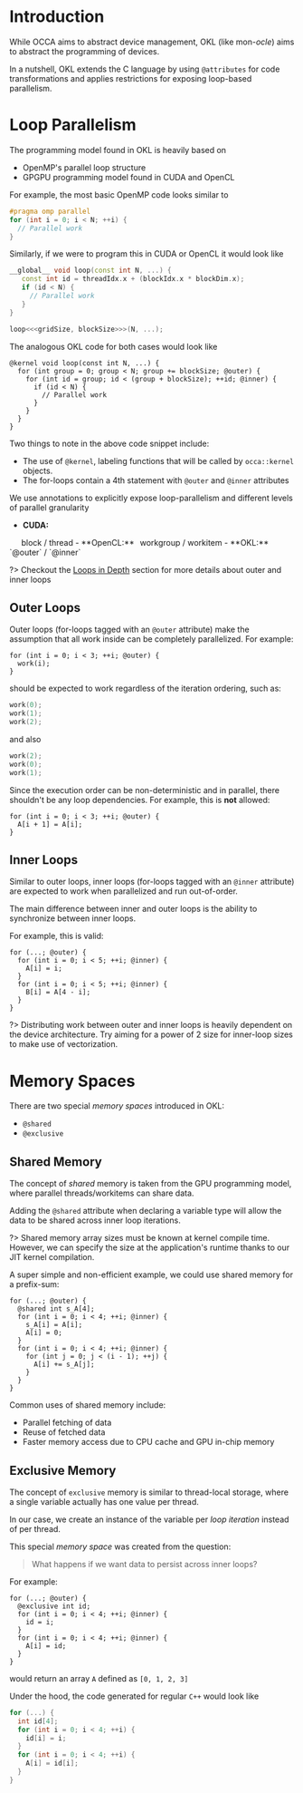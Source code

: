 # Introduction

While OCCA aims to abstract device management, OKL (like mon-*ocle*) aims to abstract the programming of devices.

In a nutshell, OKL extends the C language by using `@attributes` for code transformations and applies restrictions for exposing loop-based parallelism.

# Loop Parallelism

The programming model found in OKL is heavily based on

- OpenMP's parallel loop structure
- GPGPU programming model found in CUDA and OpenCL

For example, the most basic OpenMP code looks similar to

```cpp
#pragma omp parallel
for (int i = 0; i < N; ++i) {
  // Parallel work
}
```

Similarly, if we were to program this in CUDA or OpenCL it would look like

```cpp
__global__ void loop(const int N, ...) {
   const int id = threadIdx.x + (blockIdx.x * blockDim.x);
   if (id < N) {
     // Parallel work
   }
}

loop<<<gridSize, blockSize>>>(N, ...);
```

The analogous OKL code for both cases would look like

```okl
@kernel void loop(const int N, ...) {
  for (int group = 0; group < N; group += blockSize; @outer) {
    for (int id = group; id < (group + blockSize); ++id; @inner) {
      if (id < N) {
        // Parallel work
      }
    }
  }
}
```

Two things to note in the above code snippet include:

- The use of `@kernel`, labeling functions that will be called by `occa::kernel` objects.
- The for-loops contain a 4th statement with `@outer` and `@inner` attributes

We use annotations to explicitly expose loop-parallelism and different levels of parallel granularity

- **CUDA:**
<div style="width: 17px; display: inline-block"></div>
block / thread
- **OpenCL:**
<div style="width: 2px; display: inline-block"></div>
workgroup / workitem
- **OKL:**
<div style="width: 26px; display: inline-block"></div>
`@outer` / `@inner`

?> Checkout the [Loops in Depth](/okl/loops-in-depth) section for more details about outer and inner loops

## Outer Loops

Outer loops (for-loops tagged with an `@outer` attribute) make the assumption that all work inside can be completely parallelized.
For example:

```okl
for (int i = 0; i < 3; ++i; @outer) {
  work(i);
}
```

should be expected to work regardless of the iteration ordering, such as:

```cpp
work(0);
work(1);
work(2);
```

and also

```cpp
work(2);
work(0);
work(1);
```

Since the execution order can be non-deterministic and in parallel, there shouldn't be any loop dependencies.
For example, this is **not** allowed:

```okl
for (int i = 0; i < 3; ++i; @outer) {
  A[i + 1] = A[i];
}
```

## Inner Loops

Similar to outer loops, inner loops (for-loops tagged with an `@inner` attribute) are expected to work when parallelized and run out-of-order.

The main difference between inner and outer loops is the ability to synchronize between inner loops.

For example, this is valid:

```okl
for (...; @outer) {
  for (int i = 0; i < 5; ++i; @inner) {
    A[i] = i;
  }
  for (int i = 0; i < 5; ++i; @inner) {
    B[i] = A[4 - i];
  }
}
```

?>
    Distributing work between outer and inner loops is heavily dependent on the device architecture.
    Try aiming for a power of 2 size for inner-loop sizes to make use of vectorization.

# Memory Spaces

There are two special _memory spaces_ introduced in OKL:

- `@shared`
- `@exclusive`

## Shared Memory

The concept of _shared_ memory is taken from the GPU programming model, where parallel threads/workitems can share data.

Adding the `@shared` attribute when declaring a variable type will allow the data to be shared across inner loop iterations.

?>
    Shared memory array sizes must be known at kernel compile time.
    However, we can specify the size at the application's runtime thanks to our JIT kernel compilation.

A super simple and non-efficient example, we could use shared memory for a prefix-sum:

```okl
for (...; @outer) {
  @shared int s_A[4];
  for (int i = 0; i < 4; ++i; @inner) {
    s_A[i] = A[i];
    A[i] = 0;
  }
  for (int i = 0; i < 4; ++i; @inner) {
    for (int j = 0; j < (i - 1); ++j) {
      A[i] += s_A[j];
    }
  }
}
```

Common uses of shared memory include:

- Parallel fetching of data
- Reuse of fetched data
- Faster memory access due to CPU cache and GPU in-chip memory

## Exclusive Memory

The concept of `exclusive` memory is similar to thread-local storage, where a single variable actually has one value per thread.

In our case, we create an instance of the variable per _loop iteration_ instead of per thread.

This special _memory space_ was created from the question:

> What happens if we want data to persist across inner loops?

For example:

```okl
for (...; @outer) {
  @exclusive int id;
  for (int i = 0; i < 4; ++i; @inner) {
    id = i;
  }
  for (int i = 0; i < 4; ++i; @inner) {
    A[i] = id;
  }
}
```

would return an array `A` defined as `[0, 1, 2, 3]`

Under the hood, the code generated for regular `C++` would look like

```cpp
for (...) {
  int id[4];
  for (int i = 0; i < 4; ++i) {
    id[i] = i;
  }
  for (int i = 0; i < 4; ++i) {
    A[i] = id[i];
  }
}
```

